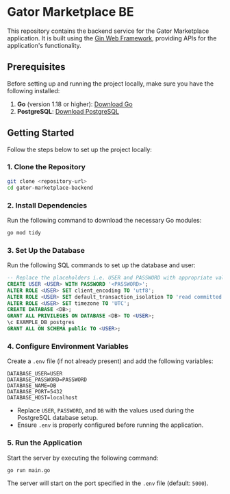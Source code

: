# Gator Marketplace BE

This repository contains the backend service for the Gator Marketplace application. It is built using the [Gin Web Framework](https://gin-gonic.com/), providing APIs for the application's functionality.

## Prerequisites

Before setting up and running the project locally, make sure you have the following installed:

1. **Go** (version 1.18 or higher): [Download Go](https://go.dev/dl/)
2. **PostgreSQL**: [Download PostgreSQL](https://www.postgresql.org/download/)

## Getting Started

Follow the steps below to set up the project locally:

### 1. Clone the Repository

```bash
git clone <repository-url>
cd gator-marketplace-backend
```

### 2. Install Dependencies

Run the following command to download the necessary Go modules:

```bash
go mod tidy
```

### 3. Set Up the Database

Run the following SQL commands to set up the database and user:

```sql
-- Replace the placeholders i.e. USER and PASSWORD with appropriate values.
CREATE USER <USER> WITH PASSWORD '<PASSWORD>';
ALTER ROLE <USER> SET client_encoding TO 'utf8';
ALTER ROLE <USER> SET default_transaction_isolation TO 'read committed';
ALTER ROLE <USER> SET timezone TO 'UTC';
CREATE DATABASE <DB>;
GRANT ALL PRIVILEGES ON DATABASE <DB> TO <USER>;
\c EXAMPLE_DB postgres
GRANT ALL ON SCHEMA public TO <USER>;
```

### 4. Configure Environment Variables

Create a `.env` file (if not already present) and add the following variables:

```plaintext
DATABASE_USER=USER
DATABASE_PASSWORD=PASSWORD
DATABASE_NAME=DB
DATABASE_PORT=5432
DATABASE_HOST=localhost
```

- Replace `USER`, `PASSWORD`, and `DB` with the values used during the PostgreSQL database setup.
- Ensure `.env` is properly configured before running the application.

### 5. Run the Application

Start the server by executing the following command:

```bash
go run main.go
```

The server will start on the port specified in the `.env` file (default: `5000`).
